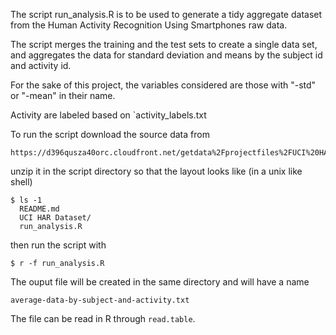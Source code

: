 The script run_analysis.R is to be used to generate a tidy aggregate dataset
from the Human Activity Recognition Using Smartphones raw data. 

The script merges the training and the test sets to create a single data set,
and aggregates the data for standard deviation and means by the subject id and activity id.

For the sake of this project, the variables considered are those with
"-std" or "-mean" in their name. 

Activity are labeled based on `activity_labels.txt



To run the script download the source data from

    https://d396qusza40orc.cloudfront.net/getdata%2Fprojectfiles%2FUCI%20HAR%20Dataset.zip 

unzip it in the script directory so that the layout looks like (in a unix like shell)

    $ ls -1
      README.md
      UCI HAR Dataset/
      run_analysis.R

then run the script with

    $ r -f run_analysis.R

The ouput file will be created in the same directory and will have a
name

    average-data-by-subject-and-activity.txt

The file can be read in R through `read.table`.

